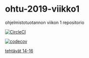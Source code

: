 # ohtu-2019-viikko1
ohjelmistotuotannon viikon 1 repositorio

[![CircleCI](https://circleci.com/gh/fir3porkkana/ohtu-2019-viikko1.svg?style=svg)](https://circleci.com/gh/fir3porkkana/ohtu-2019-viikko1)

[![codecov](https://codecov.io/gh/fir3porkkana/ohtu-2019-viikko1/branch/master/graph/badge.svg)](https://codecov.io/gh/fir3porkkana/ohtu-2019-viikko1)

[tehtävät 14-16](https://github.com/fir3porkkana/ohtu)
